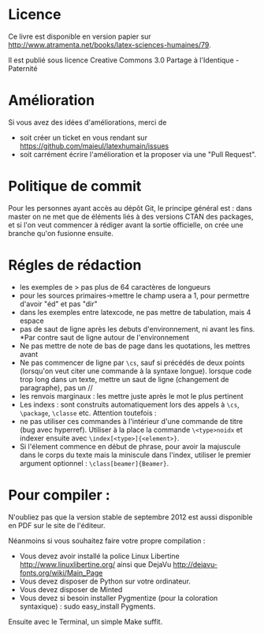 # Licence

Ce livre est disponible en version papier sur http://www.atramenta.net/books/latex-sciences-humaines/79.

Il est publié sous licence Creative Commons 3.0 Partage à l'Identique - Paternité

# Amélioration
Si vous avez des idées d'améliorations, merci de 
- soit créer un ticket en vous rendant sur https://github.com/maieul/latexhumain/issues
- soit carrément écrire l'amélioration et la proposer via une "Pull Request". 

# Politique de commit
Pour les personnes ayant accès au dépôt Git, le principe général est : dans master on ne met que de éléments liés à des versions CTAN des packages, et si l'on veut commencer à rédiger avant la sortie officielle, on crée une branche qu'on fusionne ensuite.

# Régles de rédaction
* les exemples de > pas plus de 64 caractères de longueurs
* pour les sources primaires->mettre le champ usera a 1, pour permettre d'avoir "éd" et pas "dir"
* dans les exemples entre latexcode, ne pas mettre de tabulation, mais 4 espace
* pas de saut de ligne après les debuts d'environnement, ni avant les fins. *Par contre saut de ligne autour de l'environnement
* Ne pas mettre de note de bas de page dans les quotations, les mettres avant
* Ne pas commencer de ligne par `\cs`, sauf si précédés de deux points (lorsqu'on veut citer une commande à la syntaxe longue). lorsque code trop long dans un texte, mettre un saut de ligne (changement de paragraphe), pas un //
* les renvois marginaux : les mettre juste après le mot le plus pertinent
* Les indexs : sont construits automatiquement lors des appels à `\cs`, `\package`, `\classe` etc. Attention toutefois :
 * ne pas utiliser ces commandes à l'intérieur d'une commande de titre (bug avec hyperref). Utiliser à la place la commande `\<type>noidx` et indexer ensuite avec `\index[<type>]{<element>}`.
 * Si l'élement commence en début de phrase, pour avoir la majuscule dans le corps du texte mais la miniscule dans l'index, utiliser le premier argument optionnel : `\class[beamer]{Beamer}`.

# Pour compiler :

N'oubliez pas que la version stable de septembre 2012 est aussi disponible en PDF sur le site de l'éditeur.

Néanmoins si vous souhaitez faire votre propre compilation :  

- Vous devez avoir installé la police Linux Libertine http://www.linuxlibertine.org/ ainsi que DejaVu http://dejavu-fonts.org/wiki/Main_Page
- Vous devez disposer de Python sur votre ordinateur.
- Vous devez disposer de Minted
- Vous devez si besoin installer Pygmentize (pour la coloration syntaxique) :  sudo easy_install Pygments.

Ensuite avec le Terminal, un simple Make suffit.